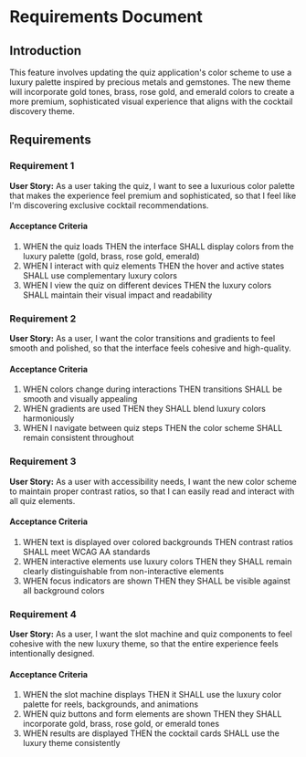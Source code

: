 # Requirements Document

## Introduction

This feature involves updating the quiz application's color scheme to use a luxury palette inspired by precious metals and gemstones. The new theme will incorporate gold tones, brass, rose gold, and emerald colors to create a more premium, sophisticated visual experience that aligns with the cocktail discovery theme.

## Requirements

### Requirement 1

**User Story:** As a user taking the quiz, I want to see a luxurious color palette that makes the experience feel premium and sophisticated, so that I feel like I'm discovering exclusive cocktail recommendations.

#### Acceptance Criteria

1. WHEN the quiz loads THEN the interface SHALL display colors from the luxury palette (gold, brass, rose gold, emerald)
2. WHEN I interact with quiz elements THEN the hover and active states SHALL use complementary luxury colors
3. WHEN I view the quiz on different devices THEN the luxury colors SHALL maintain their visual impact and readability

### Requirement 2

**User Story:** As a user, I want the color transitions and gradients to feel smooth and polished, so that the interface feels cohesive and high-quality.

#### Acceptance Criteria

1. WHEN colors change during interactions THEN transitions SHALL be smooth and visually appealing
2. WHEN gradients are used THEN they SHALL blend luxury colors harmoniously
3. WHEN I navigate between quiz steps THEN the color scheme SHALL remain consistent throughout

### Requirement 3

**User Story:** As a user with accessibility needs, I want the new color scheme to maintain proper contrast ratios, so that I can easily read and interact with all quiz elements.

#### Acceptance Criteria

1. WHEN text is displayed over colored backgrounds THEN contrast ratios SHALL meet WCAG AA standards
2. WHEN interactive elements use luxury colors THEN they SHALL remain clearly distinguishable from non-interactive elements
3. WHEN focus indicators are shown THEN they SHALL be visible against all background colors

### Requirement 4

**User Story:** As a user, I want the slot machine and quiz components to feel cohesive with the new luxury theme, so that the entire experience feels intentionally designed.

#### Acceptance Criteria

1. WHEN the slot machine displays THEN it SHALL use the luxury color palette for reels, backgrounds, and animations
2. WHEN quiz buttons and form elements are shown THEN they SHALL incorporate gold, brass, rose gold, or emerald tones
3. WHEN results are displayed THEN the cocktail cards SHALL use the luxury theme consistently